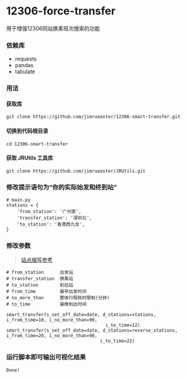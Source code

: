 # 12306-force-transfer

用于增强12306同站换乘班次搜索的功能

### 依赖库
+ requests
+ pandas
+ tabulate

### 用法

#### 获取库

```
git clone https://github.com/jimrueaster/12306-smart-transfer.git
```

#### 切换到代码根目录

```
cd 12306-smart-transfer
```

#### 获取 JRUtils 工具库

```
git clone https://github.com/jimrueaster/JRUtils.git
```

### 修改提示语句为“你的实际始发和终到站”

```
# main.py
stations = {
    'from_station': '广州南',
    'transfer_station': '深圳北',
    'to_station': '香港西九龙',
}
```

### 修改参数
> [站点缩写参考](https://kyfw.12306.cn/otn/resources/js/framework/station_name.js)

```
# from_station      出发站
# transfer_station  换乘站
# to_station        到达站
# from_time         最早出发时间
# no_more_than      整体行程耗时限制(分钟)
# to_time           最晚到达时间

smart_transfer(s_set_off_date=date, d_stations=stations, i_from_time=10, i_no_more_than=90,
                                     i_to_time=12)
smart_transfer(s_set_off_date=date, d_stations=reverse_stations, i_from_time=20, i_no_more_than=90,
                                   i_to_time=22)
```

### 运行脚本即可输出可视化结果

```
Done!
```
